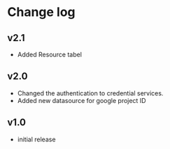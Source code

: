# Change log

## v2.1

- Added Resource tabel

## v2.0

- Changed the authentication to credential services.
- Added new datasource for google project ID

## v1.0

- initial release
